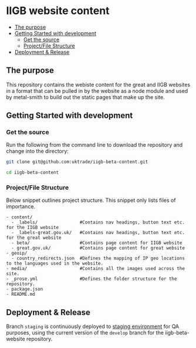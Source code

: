 # IIGB website content

<!-- toc -->

- [The purpose](#the-purpose)
- [Getting Started with development](#getting-started-with-development)
  * [Get the source](#get-the-source)
  * [Project/File Structure](#projectfile-structure)
- [Deployment & Release](#deployment--release)

<!-- tocstop -->

## The purpose
This repository contains the webiste content for the great and IIGB websites in a format that can be pulled in by the website as a node module and used by metal-smith to build out the static pages that make up the site.

## Getting Started with development

### Get the source
Run the following from the command line to download the repository and change into the directory:

```bash
git clone git@github.com:uktrade/iigb-beta-content.git

cd iigb-beta-content
```

### Project/File Structure

Below snippet outlines project structure. This snippet only lists files of importance.

```
- content/
  - _labels/                #Contains nav headings, button text etc. for the IIGB website
  - _labels-great.gov.uk/   #Contains nav headings, button text etc. for the great website
  - beta/                   #Contains page content for IIGB website
  - great.gov.uk/           #Contains page content for great website
- geoip/                  
  - country_redirects.json  #Defines the mapping of IP geo locations to the languages used in the website.
- media/                    #Contains all the images used across the site.
- _prose.yml                #Defines the folder structure for the repository.
- package.json        
- README.md           

```

## Deployment & Release

Branch `staging` is continuously deployed to [staging environment](https://staging.invest.great.gov.uk/) for QA purposes, using the current version of the `develop` branch for the iigb-beta-website repository.
